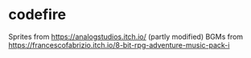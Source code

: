 # codefire

Sprites from https://analogstudios.itch.io/ (partly modified)
BGMs from https://francescofabrizio.itch.io/8-bit-rpg-adventure-music-pack-i